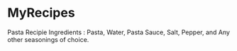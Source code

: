 # MyRecipes
Pasta Recipie
Ingredients : Pasta, Water, Pasta Sauce, Salt, Pepper, and Any other seasonings of choice.
